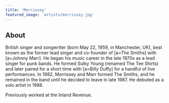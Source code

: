 ```yaml
---
title: 'Morrissey'
featured_image: 'artists/morrissey.jpg'
---
```


## About

British singer and songwriter (born May 22, 1959, in Manchester, UK), best known as the former lead singer and co-founder of [a=The Smiths] with [a=Johnny Marr]. He began his music career in the late 1970s as a lead singer for punk bands. He formed Sulky Young (renamed The Tee Shirts) and later paired for a short time with [a=Billy Duffy] for a handful of live performances.  In 1982, Morrissey and Marr formed The Smiths, and he remained in the band until he decided to leave in late 1987.  He debuted as a solo artist in 1988.

Previously worked at the Inland Revenue.
